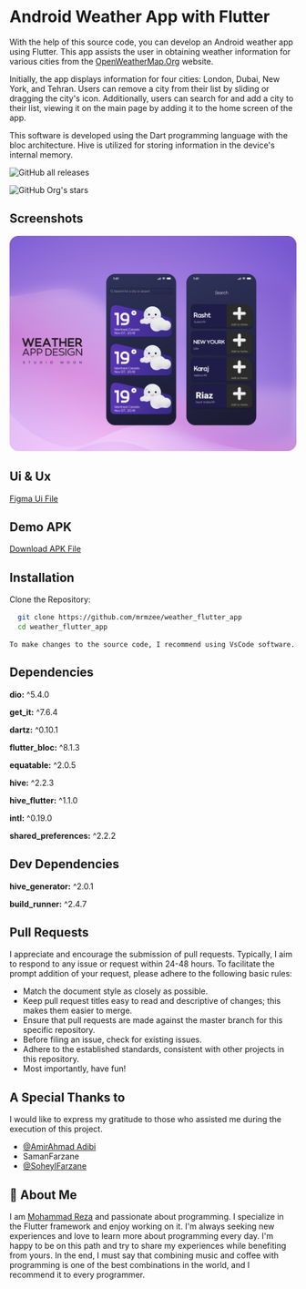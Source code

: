 
# Android Weather App with Flutter

With the help of this source code, you can develop an Android weather app using Flutter. This app assists the user in obtaining weather information for various cities from the  [OpenWeatherMap.Org](https://openweathermap.org/api) website.

Initially, the app displays information for four cities: London, Dubai, New York, and Tehran. Users can remove a city from their list by sliding or dragging the city's icon. Additionally, users can search for and add a city to their list, viewing it on the main page by adding it to the home screen of the app.

This software is developed using the Dart programming language with the bloc architecture. Hive is utilized for storing information in the device's internal memory.


![GitHub all releases](https://img.shields.io/github/downloads/mrmzee/weather_flutter_app/total)

![GitHub Org's stars](https://img.shields.io/github/stars/mrmzee%2Fweather_flutter_app)

## Screenshots

![App Screenshot](https://raw.githubusercontent.com/mrmzee/weather_flutter_app/main/github_media/app.jpg)



## Ui & Ux

[Figma Ui File](https://www.figma.com/file/Rdklv04Pfd8tz8vlNkjUT0/Weather-App-UI-Design-(Community)?type=design&node-id=2-1397&mode=design&t=IK6EyKq8dlGGIzav-0)


## Demo APK

 [Download APK File](https://github.com/mrmzee/weather_flutter_app/blob/main/github_media/weather%20moon.apk)


## Installation

Clone the Repository:


```bash
  git clone https://github.com/mrmzee/weather_flutter_app
  cd weather_flutter_app

```
    To make changes to the source code, I recommend using VsCode software.
## Dependencies

**dio:** ^5.4.0

**get_it:** ^7.6.4

**dartz:** ^0.10.1

**flutter_bloc:** ^8.1.3

**equatable:** ^2.0.5

**hive:** ^2.2.3

**hive_flutter:** ^1.1.0

**intl:** ^0.19.0

**shared_preferences:** ^2.2.2



## Dev Dependencies

**hive_generator:** ^2.0.1

**build_runner:** ^2.4.7




## Pull Requests

I appreciate and encourage the submission of pull requests. Typically, I aim to respond to any issue or request within 24-48 hours. To facilitate the prompt addition of your request, please adhere to the following basic rules:

- Match the document style as closely as possible.
- Keep pull request titles easy to read and descriptive of changes; this makes them easier to merge.
- Ensure that pull requests are made against the master branch for this specific repository.
- Before filing an issue, check for existing issues.
- Adhere to the established standards, consistent with other projects in this repository.
- Most importantly, have fun!

## A Special Thanks to 


I would like to express my gratitude to those who assisted me during the execution of this project.

- [@AmirAhmad Adibi](https://github.com/amirahmadadibi)
- SamanFarzane
- [@SoheylFarzane](https://github.com/soheylfarzane)


## 🚀 About Me
I am [Mohammad Reza](https://github.com/mrmzee) and passionate about programming. I specialize in the Flutter framework and enjoy working on it. I'm always seeking new experiences and love to learn more about programming every day. I'm happy to be on this path and try to share my experiences while benefiting from yours. In the end, I must say that combining music and coffee with programming is one of the best combinations in the world, and I recommend it to every programmer.

